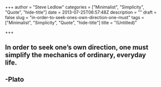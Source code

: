 +++
author = "Steve Ledlow"
categories = ["Minimalist", "Simplicity", "Quote", "hide-title"]
date = 2013-07-25T06:57:48Z
description = ""
draft = false
slug = "in-order-to-seek-ones-own-direction-one-must"
tags = ["Minimalist", "Simplicity", "Quote", "hide-title"]
title = "(Untitled)"

+++


## In order to seek one’s own direction, one must simplify the mechanics of ordinary, everyday life.
    
## -Plato

